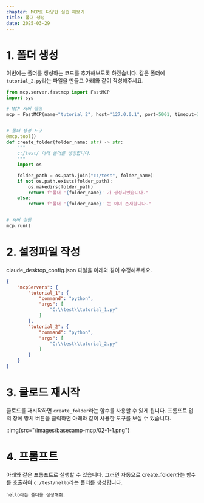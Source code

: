 ```yaml
---
chapter: MCP로 다양한 실습 해보기
title: 폴더 생성
date: 2025-03-29
---
```


# 1. 폴더 생성

이번에는 폴더를 생성하는 코드를 추가해보도록 하겠습니다. 같은 폴더에 `tutorial_2.py`라는 파일을 만들고 아래와 같이 작성해주세요.

```python
from mcp.server.fastmcp import FastMCP
import sys

# MCP 서버 생성
mcp = FastMCP(name="tutorial_2", host="127.0.0.1", port=5001, timeout=30)


# 폴더 생성 도구
@mcp.tool()
def create_folder(folder_name: str) -> str:
    """
    c:/test/ 아래 폴더를 생성합니다.
    """
    import os

    folder_path = os.path.join("c:/test", folder_name)
    if not os.path.exists(folder_path):
        os.makedirs(folder_path)
        return f"폴더 '{folder_name}' 가 생성되었습니다."
    else:
        return f"폴더 '{folder_name}' 는 이미 존재합니다."


# 서버 실행
mcp.run()
```

# 2. 설정파일 작성

claude_desktop_config.json 파일을 아래와 같이 수정해주세요.

```json
{
    "mcpServers": {
        "tutorial_1": {
            "command": "python",
            "args": [
                "C:\\test\\tutorial_1.py"
            ]
        },
        "tutorial_2": {
            "command": "python",
            "args": [
                "C:\\test\\tutorial_2.py"
            ]
        }
    }
}
```

# 3. 클로드 재시작

클로드를 재시작하면 `create_folder`라는 함수를 사용할 수 있게 됩니다. 프롬프트 입력 창에 망치 버튼을 클릭하면 아래와 같이 사용한 도구를 보실 수 있습니다.

::img{src="/images/basecamp-mcp/02-1-1.png"}

# 4. 프롬프트

아래와 같은 프롬프트로 실행할 수 있습니다. 그러면 자동으로 create_folder라는 함수를 호출하여 `c:/test/hello`라는 폴더를 생성합니다.

```
hello라는 폴더를 생성해줘.
```